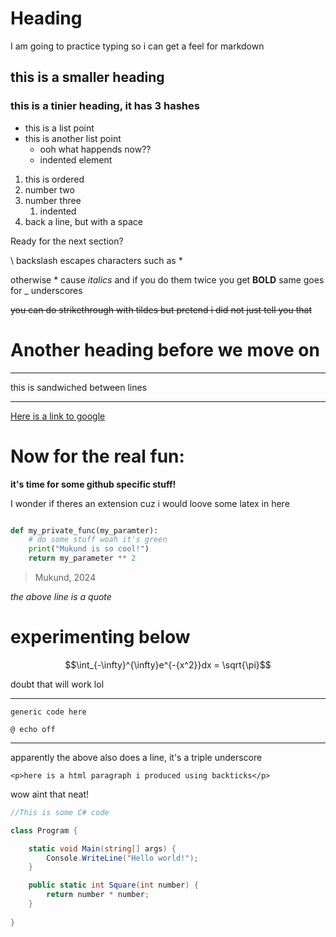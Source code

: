 # Heading

I am going to practice typing so i can get a feel for markdown

## this is a smaller heading

### this is a tinier heading, it has 3 hashes

* this is a list point
* this is another list point
    * ooh what happends now??
    * indented element

1. this is ordered
1. number two
1. number three
    1. indented
1. back a line, but with a space

Ready for the next section?

\\ backslash escapes characters such as \*

otherwise \* cause *italics* and if you do them twice you get **BOLD**
same goes for \_ underscores

~~you can do strikethrough with tildes but pretend i did not just tell you that~~

# Another heading before we move on
---
this is sandwiched between lines

___


[Here is a link to google](https://google.com.au "This is a link to google but the title!")


<!-- This is a comment that you dont get to see! -->

# Now for the real fun:

__it's time for some github specific stuff!__

I wonder if theres an extension cuz i would loove some latex in here

```python

def my_private_func(my_paramter):
    # do some stuff woah it's green
    print("Mukund is so cool!")
    return my_parameter ** 2
```

> Mukund, 2024

*the above line is a quote*

# experimenting below

$$\int_{-\infty}^{\infty}e^{-{x^2}}dx = \sqrt{\pi}$$

doubt that will work lol

---

```
generic code here

@ echo off 

```
___
apparently the above also does a line, it's a triple underscore

`<p>here is a html paragraph i produced using backticks</p>`

wow aint that neat!

```csharp
//This is some C# code

class Program {

    static void Main(string[] args) {
        Console.WriteLine("Hello world!");
    }

    public static int Square(int number) {
        return number * number;
    }
    
}
```